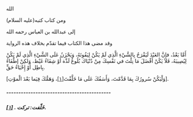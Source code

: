 الله	

ومن كتاب كتبه(عليه السلام)

إلى عبدالله بن العباس رحمه الله

وقد مضى هذا الكتاب فيما تقدّم بخلاف هذه الرواية

أَمَّا بَعْدُ، فإِنَّ العَبْدَ لَيَفْرَحُ بِالشَّيْءِ  الَّذِي لَمْ يَكُنْ لِيَفُوتَهُ، وَيَحْزَنُ عَلَى الشَّيْءِ الَّذِي لَمْ يَكُنْ لِيُصِيبَهُ، فَلاَ يَكُنْ أَفْضَلَ مَا نِلْتَ في نَفْسِكَ مِنْ  دُنْيَاكَ بُلُوغُ لَذَّة أَوْ شِفَاءُ غَيْظ، وَلكِنْ إطْفَاءُ بِاطِل  أَوْ إِحْيَاءُ حَقٍّ.

[وَلْيَكُنْ سُرورُكَ بِمَا قَدَّمْتَ، وَأَسَفُكَ عَلَى مَا خَلَّفْتَ[[١\]](https://arabic.balaghah.net/node/795#_ftn1)، وَهَمُّكَ فِيَما بَعْدَ الْموْتِ].

##### -------------------------------------------

##### [[١\]](https://arabic.balaghah.net/node/795#_ftnref1) . خَلّفت: تركت. 
